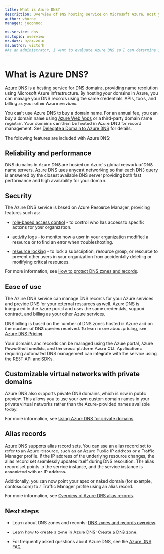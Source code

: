 ```yaml
---
title: What is Azure DNS?
description: Overview of DNS hosting service on Microsoft Azure. Host your domain on Microsoft Azure.
author: vhorne
manager: jeconnoc

ms.service: dns
ms.topic: overview
ms.date: 9/24/2018
ms.author: victorh
#As an administrator, I want to evaluate Azure DNS so I can determine if I want to use it instead of my current DNS service.
---
```


# What is Azure DNS?

Azure DNS is a hosting service for DNS domains, providing name resolution using Microsoft Azure infrastructure. By hosting your domains in Azure, you can manage your DNS records using the same credentials, APIs, tools, and billing as your other Azure services.

You can't use Azure DNS to buy a domain name. For an annual fee,  you can buy a domain name using [Azure Web Apps](https://docs.microsoft.com/azure/app-service/custom-dns-web-site-buydomains-web-app#buy-the-domain) or a third-party domain name registrar. Your domains can then be hosted in Azure DNS for record management. See [Delegate a Domain to Azure DNS](dns-domain-delegation.md) for details.

The following features are included with Azure DNS:

## Reliability and performance

DNS domains in Azure DNS are hosted on Azure's global network of DNS name servers. Azure DNS uses anycast networking so that each DNS query is answered by the closest available DNS server providing both fast performance and high availability for your domain.

## Security

The Azure DNS service is based on Azure Resource Manager, providing features such as:

* [role-based access control](https://docs.microsoft.com/azure/azure-resource-manager/resource-group-overview#access-control) - to control who has access to specific actions for your organization.

* [activity logs](https://docs.microsoft.com/azure/azure-resource-manager/resource-group-overview#activity-logs) - to monitor how a user in your organization modified a resource or to find an error when troubleshooting.

* [resource locking](https://docs.microsoft.com/azure/azure-resource-manager/resource-group-lock-resources) - to lock a subscription, resource group, or resource to prevent other users in your organization from accidentally deleting or modifying critical resources.

For more information, see [How to protect DNS zones and records](dns-protect-zones-recordsets.md). 


## Ease of use

The Azure DNS service can manage DNS records for your Azure services and provide DNS for your external resources as well. Azure DNS is integrated in the Azure portal and uses the same credentials, support contract, and billing as your other Azure services. 

DNS billing is based on the number of DNS zones hosted in Azure and on the number of DNS queries received. To learn more about pricing, see [Azure DNS Pricing](https://azure.microsoft.com/pricing/details/dns/).

Your domains and records can be managed using the Azure portal, Azure PowerShell cmdlets, and the cross-platform Azure CLI. Applications requiring automated DNS management can integrate with the service using the REST API and SDKs.

## Customizable virtual networks with private domains

Azure DNS also supports private DNS domains, which is now in public preview. This allows you to use your own custom domain names in your private virtual networks rather than the Azure-provided names available today.

For more information, see [Using Azure DNS for private domains](private-dns-overview.md).

## Alias records

Azure DNS supports alias record sets. You can use an alias record set to refer to an Azure resource, such as an Azure Public IP address or a Traffic Manager profile. If the IP address of the underlying resource changes, the alias record set seamlessly updates itself during DNS resolution. The alias record set points to the service instance, and the service instance is associated with an IP address. 

Additionally, you can now point your apex or naked domain (for example, contoso.com) to a Traffic Manager profile using an alias record.

For more information, see [Overview of Azure DNS alias records](dns-alias.md).


## Next steps

* Learn about DNS zones and records: [DNS zones and records overview](dns-zones-records.md).

* Learn how to create a zone in Azure DNS: [Create a DNS zone](./dns-getstarted-create-dnszone-portal.md).

* For frequently asked questions about Azure DNS, see the [Azure DNS FAQ](dns-faq.md).

